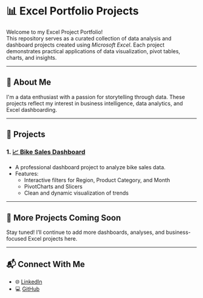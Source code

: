# 📊 Excel Portfolio Projects

Welcome to my Excel Project Portfolio!  
This repository serves as a curated collection of data analysis and dashboard projects created using *Microsoft Excel*. Each project demonstrates practical applications of data visualization, pivot tables, charts, and insights.

---

## 🧠 About Me

I'm a data enthusiast with a passion for storytelling through data. These projects reflect my interest in business intelligence, data analytics, and Excel dashboarding.

---

## 🚀 Projects

### 1. [📈 Bike Sales Dashboard](https://github.com/poojithasaipri/Bike-Sales-Dashboard)
- A professional dashboard project to analyze bike sales data.
- Features:
  - Interactive filters for Region, Product Category, and Month
  - PivotCharts and Slicers
  - Clean and dynamic visualization of trends

---

## 📁 More Projects Coming Soon
Stay tuned! I’ll continue to add more dashboards, analyses, and business-focused Excel projects here.

---

## 📬 Connect With Me
- 🌐 [LinkedIn](https://www.linkedin.com/in/poojitha-sai-priya-nagineni-988084259/)
- 💻 [GitHub](https://github.com/poojithasaipri)
